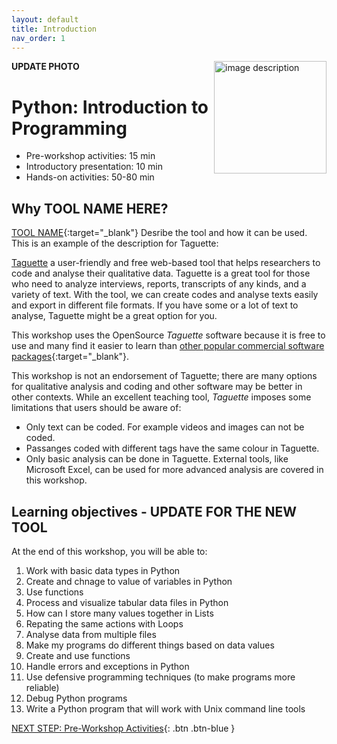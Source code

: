 ```yaml
---
layout: default
title: Introduction 
nav_order: 1
---
```

**UPDATE PHOTO**
<img src="images/WORKSHOP-LOGO-HERE.png" style="float:right;width:180px;" alt="image description">

# Python: Introduction to Programming

- Pre-workshop activities: 15 min 
- Introductory presentation: 10 min
- Hands-on activities: 50-80 min

## Why TOOL NAME HERE? 

[TOOL NAME](https://TOOL-URL-HERE.org/){:target="_blank"} Desribe the tool and how it can be used. This is an example of the description for Taguette:

[Taguette](https://taguette.org/) a user-friendly and free web-based tool that helps researchers to code and analyse their qualitative data. Taguette is a great tool for those who need to analyze interviews, reports, transcripts of any kinds, and a variety of text. With the tool, we can create codes and analyse texts easily and export in different file formats. If you have some or a lot of text to analyse, Taguette might be a great option for you.

This workshop uses the OpenSource _Taguette_ software because it is free to use and many find it easier to learn than [other popular commercial software packages](https://en.wikipedia.org/wiki/Computer-assisted_qualitative_data_analysis_software){:target="_blank"}. 

This workshop is not an endorsement of Taguette; there are many options for qualitative analysis and coding and other software may be better in other contexts. While an excellent teaching tool, _Taguette_ imposes some limitations that users should be aware of:

- Only text can be coded. For example videos and images can not be coded.
- Passanges coded with different tags have the same colour in Taguette. 
- Only basic analysis can be done in Taguette. External tools, like Microsoft Excel, can be used for more advanced analysis are covered in this workshop.

## Learning objectives - UPDATE FOR THE NEW TOOL

At the end of this workshop, you will be able to:

1. Work with basic data types in Python
2. Create and chnage to value of variables in Python
3. Use functions
4. Process and visualize tabular data files in Python
5. How can I store many values together in Lists
6. Repating the same actions with Loops
7. Analyse data from multiple files
8. Make my programs do different things based on data values
9. Create and use functions
10. Handle errors and exceptions in Python
11. Use defensive programming techniques (to make programs more reliable)
12. Debug Python programs
13. Write a Python program that will work with Unix command line tools
 
[NEXT STEP: Pre-Workshop Activities](pre-workshop.html){: .btn .btn-blue }
